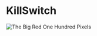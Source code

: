 # KillSwitch
![The Big Red One Hundred Pixels](https://user-images.githubusercontent.com/25028091/232247755-7a6bb9e4-cef6-40f3-b1c3-6162911da7d3.png)

